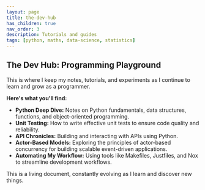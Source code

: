 ```yaml
---
layout: page
title: the-dev-hub
has_children: true
nav_order: 3
description: Tutorials and guides
tags: [python, maths, data-science, statistics]
---
```


## The Dev Hub: Programming Playground 

This is where I keep my notes, tutorials, and experiments as I continue to learn and grow as a programmer.  

**Here's what you'll find:**

* **Python Deep Dive:** Notes on Python fundamentals, data structures, functions, and object-oriented programming.
* **Unit Testing:** How to write effective unit tests to ensure code quality and reliability.
* **API Chronicles:** Building and interacting with APIs using Python.
* **Actor-Based Models:** Exploring the principles of actor-based concurrency for building scalable event-driven applications.
* **Automating My Workflow:**  Using tools like Makefiles, Justfiles, and Nox to streamline development workflows.

This is a living document, constantly evolving as I learn and discover new things.
